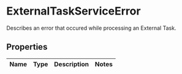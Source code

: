 

# ExternalTaskServiceError

Describes an error that occured while processing an External Task.
## Properties

Name | Type | Description | Notes
------------ | ------------- | ------------- | -------------



